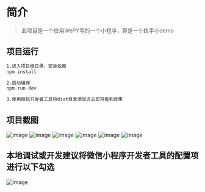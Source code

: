 # 简介

> 此项目是一个使用WePY写的一个小程序，算是一个练手小demo

## 项目运行

``` bash
1.进入项目根目录，安装依赖
npm install

2.启动编译
npm run dev

3.使用微信开发者工具将dist目录添加进去即可看到效果
```

## 项目截图
![image](https://github.com/zt14362/wepy-breadtrip/blob/master/images/picture1.png) 
![image](https://github.com/zt14362/wepy-breadtrip/blob/master/images/picture2.png) 
![image](https://github.com/zt14362/wepy-breadtrip/blob/master/images/picture3.png) 
![image](https://github.com/zt14362/wepy-breadtrip/blob/master/images/picture4.png) 
![image](https://github.com/zt14362/wepy-breadtrip/blob/master/images/picture5.png) 
![image](https://github.com/zt14362/wepy-breadtrip/blob/master/images/picture6.png) 

## 本地调试或开发建议将微信小程序开发者工具的配置项进行以下勾选
![image](https://github.com/zt14362/wepy-breadtrip/blob/master/images/config.png) 
